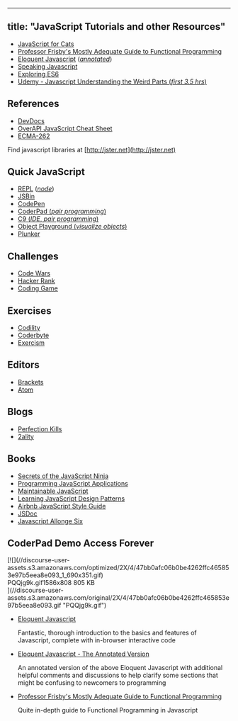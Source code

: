 
---
title: "JavaScript Tutorials and other Resources"
---

*   [JavaScript for Cats](http://jsforcats.com/)
*   [Professor Frisby's Mostly Adequate Guide to Functional Programming](https://github.com/DrBoolean/mostly-adequate-guide)
*   [Eloquent Javascript](http://www.eloquentjavascript.net) ([_annotated_](https://watchandcode.com/courses/eloquent-javascript-the-annotated-version))
*   [Speaking Javascript](http://speakingjs.com/es5/)
*   [Exploring ES6](http://exploringjs.com/es6/)
*   [Udemy - Javascript Understanding the Weird Parts (_first 3.5 hrs_)](https://www.youtube.com/watch?v=Bv_5Zv5c-Ts)

## References

*   [DevDocs](http://devdocs.io)
*   [OverAPI JavaScript Cheat Sheet](http://overapi.com/javascript)
*   [ECMA-262](http://www.ecma-international.org/publications/standards/Ecma-262.htm)

Find javascript libraries at [http://jster.net](http://jster.net)

## Quick JavaScript

*   [REPL](https://repl.it/languages/Javascript) ([_node_](https://repl.it/languages/iojs/))
*   [JSBin](http://jsbin.com)
*   [CodePen](http://codepen.io)
*   [CoderPad (_pair programming_)](http://coderpad.io)
*   [C9 (_IDE_, _pair programming_)](http://c9.io)
*   [Object Playground (_visualize objects_)](http://www.objectplayground.com/)
*   [Plunker](http://plnkr.co)

## Challenges

*   [Code Wars](http://codewars.com)
*   [Hacker Rank](https://hackerrank.com)
*   [Coding Game](http://codingame.com)

## Exercises

*   [Codility](https://codility.com/programmers/lessons/)
*   [Coderbyte](http://coderbyte.com)
*   [Exercism](http://exercism.io)

## Editors

*   [Brackets](http://brackets.io)
*   [Atom](http://atom.io)

## Blogs

*   [Perfection Kills](http://perfectionkills.com)
*   [2ality](http://www.2ality.com/)

## Books

*   [Secrets of the JavaScript Ninja](https://www.manning.com/books/secrets-of-the-javascript-ninja)
*   [Programming JavaScript Applications](http://pjabook.com/)
*   [Maintainable JavaScript](http://shop.oreilly.com/product/0636920025245.do)
*   [Learning JavaScript Design Patterns](http://addyosmani.com/resources/essentialjsdesignpatterns/book/)
*   [Airbnb JavaScript Style Guide](https://github.com/airbnb/javascript)
*   [JSDoc](http://usejsdoc.org/)
*   [Javascript Allonge Six](https://leanpub.com/javascriptallongesix/read)

## CoderPad Demo Access Forever

<div class="lightbox-wrapper">[![](//discourse-user-assets.s3.amazonaws.com/optimized/2X/4/47bb0afc06b0be4262ffc465853e97b5eea8e093_1_690x351.gif)

<div class="meta"><span class="filename">PQQjg9k.gif</span><span class="informations">1586x808 805 KB</span><span class="expand"></span></div>](//discourse-user-assets.s3.amazonaws.com/original/2X/4/47bb0afc06b0be4262ffc465853e97b5eea8e093.gif "PQQjg9k.gif") </div>

*   [Eloquent Javascript](http://www.eloquentjavascript.net)  

    Fantastic, thorough introduction to the basics and features of Javascript, complete with in-browser interactive code

*   [Eloquent Javascript - The Annotated Version](https://watchandcode.com/courses/eloquent-javascript-the-annotated-version)  

    An annotated version of the above Eloquent Javascript with additional helpful comments and discussions to help clarify some sections that might be confusing to newcomers to programming

*   [Professor Frisby's Mostly Adequate Guide to Functional Programming](https://github.com/DrBoolean/mostly-adequate-guide)  

    Quite in-depth guide to Functional Programming in Javascript
